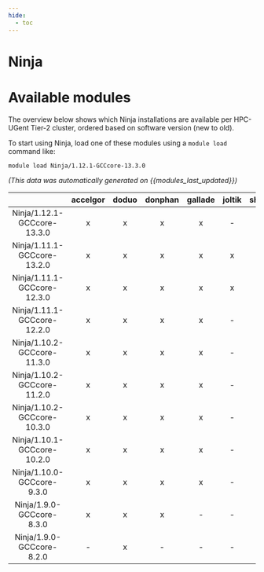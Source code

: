 ```yaml
---
hide:
  - toc
---
```


Ninja
=====

# Available modules


The overview below shows which Ninja installations are available per HPC-UGent Tier-2 cluster, ordered based on software version (new to old).

To start using Ninja, load one of these modules using a `module load` command like:

```shell
module load Ninja/1.12.1-GCCcore-13.3.0
```

*(This data was automatically generated on {{modules_last_updated}})*  

| |accelgor|doduo|donphan|gallade|joltik|shinx|skitty|
| :---: | :---: | :---: | :---: | :---: | :---: | :---: | :---: |
|Ninja/1.12.1-GCCcore-13.3.0|x|x|x|x|-|x|x|
|Ninja/1.11.1-GCCcore-13.2.0|x|x|x|x|x|x|x|
|Ninja/1.11.1-GCCcore-12.3.0|x|x|x|x|x|x|x|
|Ninja/1.11.1-GCCcore-12.2.0|x|x|x|x|-|x|-|
|Ninja/1.10.2-GCCcore-11.3.0|x|x|x|x|-|x|-|
|Ninja/1.10.2-GCCcore-11.2.0|x|x|x|x|-|-|-|
|Ninja/1.10.2-GCCcore-10.3.0|x|x|x|x|-|-|-|
|Ninja/1.10.1-GCCcore-10.2.0|x|x|x|x|-|-|-|
|Ninja/1.10.0-GCCcore-9.3.0|x|x|x|x|-|-|-|
|Ninja/1.9.0-GCCcore-8.3.0|x|x|x|-|-|-|-|
|Ninja/1.9.0-GCCcore-8.2.0|-|x|-|-|-|-|-|
